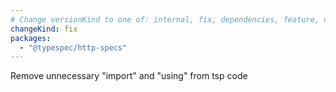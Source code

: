 ```yaml
---
# Change versionKind to one of: internal, fix, dependencies, feature, deprecation, breaking
changeKind: fix
packages:
  - "@typespec/http-specs"
---
```


Remove unnecessary "import" and "using" from tsp code
